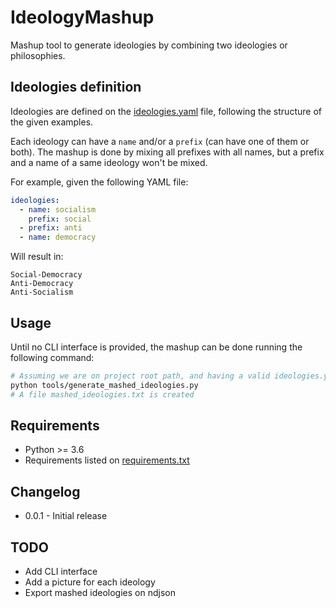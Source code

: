 # IdeologyMashup

Mashup tool to generate ideologies by combining two ideologies or philosophies.

## Ideologies definition

Ideologies are defined on the [ideologies.yaml](ideologies.yaml) file, following the structure of the given examples.

Each ideology can have a `name` and/or a `prefix` (can have one of them or both).
The mashup is done by mixing all prefixes with all names, but a prefix and a name of a same ideology won't be mixed.

For example, given the following YAML file:
```yaml
ideologies:
  - name: socialism
    prefix: social
  - prefix: anti
  - name: democracy
```

Will result in:
```
Social-Democracy
Anti-Democracy
Anti-Socialism
```

## Usage

Until no CLI interface is provided, the mashup can be done running the following command:

```bash
# Assuming we are on project root path, and having a valid ideologies.yaml file:
python tools/generate_mashed_ideologies.py
# A file mashed_ideologies.txt is created
```

## Requirements

- Python >= 3.6
- Requirements listed on [requirements.txt](requirements.txt)

## Changelog

- 0.0.1 - Initial release

## TODO

- Add CLI interface
- Add a picture for each ideology
- Export mashed ideologies on ndjson
